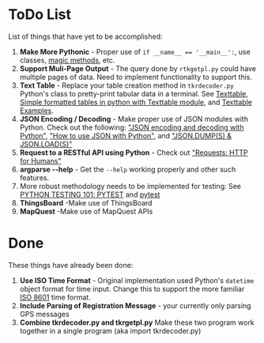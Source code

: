 # ToDo List
List of things that have yet to be accomplished:

1. **Make More Pythonic** - Proper use of `if __name__ == '__main__':`, use classes,
[magic methods](https://opensource.com/article/18/4/elegant-solutions-everyday-python-problems), etc.
1. **Support Muli-Page Output** - The query done by `rtkgetpl.py` could have multiple pages of data.
Need to implement functionality to support this.
1. **Text Table** - Replace your table creation method in `tkrdecoder.py`
Python's class to pretty-print tabular data in a terminal.
See [Texttable](https://pypi.org/project/texttable/),
[Simple formatted tables in python with Texttable module](https://oneau.wordpress.com/2010/05/30/simple-formatted-tables-in-python-with-texttable/), and
[Texttable Examples](https://programtalk.com/python-examples/texttable.Texttable/).
1. **JSON Encoding / Decoding** - Make proper use of JSON modules with Python.
Check out the following:
["JSON encoding and decoding with Python"](https://pythonspot.com/json-encoding-and-decoding-with-python/),
["How to use JSON with Python"](http://developer.rhino3d.com/guides/rhinopython/python-xml-json/),
and ["JSON.DUMP(S) & JSON.LOAD(S)"](http://www.bogotobogo.com/python/python-json-dumps-loads-file-read-write.php)
1. **Request to a RESTful API using Python** - Check out
["Requests: HTTP for Humans"](http://www.python-requests.org/en/master/)
1. **argparse --help** - Get the `--help` working properly and other such features.
1. More robust methodology needs to be implemented for testing:
See [PYTHON TESTING 101: PYTEST](https://automationpanda.com/2017/03/14/python-testing-101-pytest/)
and [pytest](https://docs.pytest.org/en/latest/)
1. **ThingsBoard** -Make use of ThingsBoard
1. **MapQuest** -Make use of MapQuest APIs

# Done
These things have already been done:

1. **Use ISO Time Format** - Original implementation used Python's `datetime` object format for time input.
Change this to support the more familiar [ISO 8601](https://en.wikipedia.org/wiki/ISO_8601) time format.
1. **Include Parsing of Registration Message** - your currently only parsing GPS messages
1. **Combine tkrdecoder.py and tkrgetpl.py** Make these two program work together
in a single program (aka import tkrdecoder.py)

